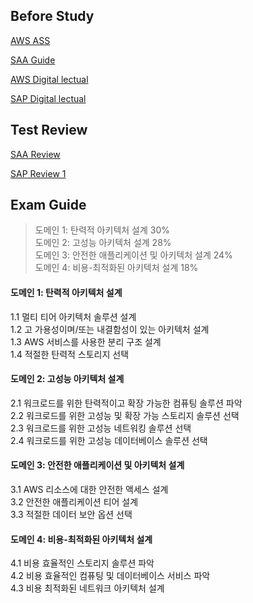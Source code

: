 

Before Study
----

[AWS ASS](https://aws.amazon.com/ko/certification/certified-solutions-architect-associate/)

[SAA Guide](https://github.com/serithemage/AWSCertifiedSolutionsArchitectUnofficialStudyGuide)     

[AWS Digital lectual](https://www.aws.training/SessionSearch?pageNumber=1&courseId=10006)

[SAP Digital lectual](https://www.aws.training/Details/eLearning?id=41988)  

Test Review
---
[SAA Review](http://blog.naver.com/PostView.nhn?blogId=sehyunfa&logNo=221880333874&categoryNo=96&parentCategoryNo=0&viewDate=&currentPage=1&postListTopCurrentPage=1&from=postView&userTopListOpen=true&userTopListCount=10&userTopListManageOpen=false&userTopListCurrentPage=1)

[SAP Review 1](https://overthecode.io/kr/aws-certified-solution-architect-professional-review/)





Exam Guide
---

> 도메인 1: 탄력적 아키텍처 설계 30%       
도메인 2: 고성능 아키텍처 설계 28%       
도메인 3: 안전한 애플리케이션 및 아키텍처 설계 24%       
도메인 4: 비용-최적화된 아키텍처 설계 18%       


#### 도메인 1: 탄력적 아키텍처 설계
1.1 멀티 티어 아키텍처 솔루션 설계       
1.2 고 가용성이며/또는 내결함성이 있는 아키텍처 설계       
1.3 AWS 서비스를 사용한 분리 구조 설계       
1.4 적절한 탄력적 스토리지 선택       

#### 도메인 2: 고성능 아키텍처 설계
2.1 워크로드를 위한 탄력적이고 확장 가능한 컴퓨팅 솔루션 파악       
2.2 워크로드를 위한 고성능 및 확장 가능 스토리지 솔루션 선택       
2.3 워크로드를 위한 고성능 네트워킹 솔루션 선택       
2.4 워크로드를 위한 고성능 데이터베이스 솔루션 선택       

#### 도메인 3: 안전한 애플리케이션 및 아키텍처 설계
3.1 AWS 리소스에 대한 안전한 액세스 설계       
3.2 안전한 애플리케이션 티어 설계       
3.3 적절한 데이터 보안 옵션 선택       

#### 도메인 4: 비용-최적화된 아키텍처 설계
4.1 비용 효율적인 스토리지 솔루션 파악       
4.2 비용 효율적인 컴퓨팅 및 데이터베이스 서비스 파악       
4.3 비용 최적화된 네트워크 아키텍처 설계       
